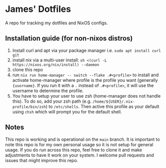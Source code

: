 # James' Dotfiles
A repo for tracking my dotfiles and NixOS configs.

## Installation guide (for non-nixos distros)
1. Install curl and apt via your package manager i.e. `sudo apt install curl git`
2. install nix via a multi-user install: `sh <(curl -L https://nixos.org/nix/install) --daemon`
3. clone this repo 
4. run `nix run home-manager -- switch --flake .#<profile>` to install and activate home-manager where profile is the profile you want (generally `{username}`. If you run it with a `.` instead of `.#<profile>`, it will use the username to determine the profile.
5. You have to setup your user to use zsh (home-manager does not handle this). To do so, add your zsh path (e.g. `/home/${USER}/.nix-profile/bin/zsh`) to `/etc/shells`. Then active this profile as your default using `chsh` which will prompt you for the default shell.

## Notes
This repo is working and is operational on the `main` branch. It is important to note this repo is for my own personal usage so it is not setup for general usage. If you do run across this repo, feel free to clone it and make adjustments to have it work on your system. I welcome pull requests and issues that might improve this repo.

